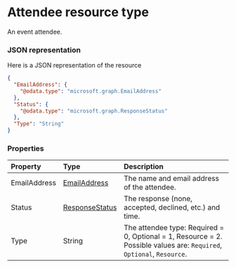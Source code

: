 # Attendee resource type

An event attendee.

### JSON representation

Here is a JSON representation of the resource

```json
{
  "EmailAddress": {
    "@odata.type": "microsoft.graph.EmailAddress"
  },
  "Status": {
    "@odata.type": "microsoft.graph.ResponseStatus"
  },
  "Type": "String"
}

```
### Properties
| Property	   | Type	|Description|
|:---------------|:--------|:----------|
|EmailAddress|[EmailAddress](emailaddress.md)|The name and email address of the attendee.|
|Status|[ResponseStatus](responsestatus.md)|The response (none, accepted, declined, etc.) and time.|
|Type|String|The attendee type: Required = 0, Optional = 1, Resource = 2. Possible values are: `Required`, `Optional`, `Resource`.|

<!-- uuid: a9c83a00-b572-4445-baa4-a8eb580d7fae
2015-10-09 18:41:45 UTC -->